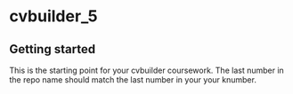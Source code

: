 # cvbuilder_5



## Getting started

This is the starting point for your cvbuilder coursework. The last number in the repo name should match the last number in your your knumber. 
